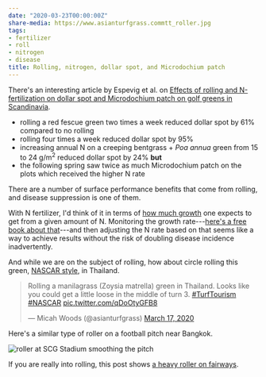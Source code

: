 ```yaml
---
date: "2020-03-23T00:00:00Z"
share-media: https://www.asianturfgrass.commtt_roller.jpg
tags:
- fertilizer
- roll
- nitrogen
- disease
title: Rolling, nitrogen, dollar spot, and Microdochium patch
---
```


There's an interesting article by Espevig et al. on [Effects of rolling and N-fertilization on dollar spot and Microdochium patch on golf greens in Scandinavia](https://doi.org/10.1051/bioconf/20201800008).

* rolling a red fescue green two times a week reduced dollar spot by 61% compared to no rolling
* rolling four times a week reduced dollar spot by 95%
* increasing annual N on a creeping bentgrass + *Poa annua* green from 15 to 24 g/m<sup>2</sup> reduced dollar spot by 24% **but**
* the following spring saw twice as much Microdochium patch on the plots which received the higher N rate

There are a number of surface performance benefits that come from rolling, and disease suppression is one of them.

With N fertilizer, I'd think of it in terms of [how much growth](https://www.asianturfgrass.com/2017-09-15-flipping-things-around/) one expects to get from a given amount of N. Monitoring the growth rate---[here's a free book about that](https://www.asianturfgrass.com/buckets/)---and then adjusting the N rate based on that seems like a way to achieve results without the risk of doubling disease incidence inadvertently.

And while we are on the subject of rolling, how about circle rolling this green, [NASCAR style](https://twitter.com/asianturfgrass/status/1239803548835016705?s=20), in Thailand. 

<blockquote class="twitter-tweet"><p lang="en" dir="ltr">Rolling a manilagrass (Zoysia matrella) green in Thailand. Looks like you could get a little loose in the middle of turn 3. <a href="https://twitter.com/hashtag/TurfTourism?src=hash&amp;ref_src=twsrc%5Etfw">#TurfTourism</a> <a href="https://twitter.com/hashtag/NASCAR?src=hash&amp;ref_src=twsrc%5Etfw">#NASCAR</a> <a href="https://t.co/qDoOtyGFB8">pic.twitter.com/qDoOtyGFB8</a></p>&mdash; Micah Woods (@asianturfgrass) <a href="https://twitter.com/asianturfgrass/status/1239803548835016705?ref_src=twsrc%5Etfw">March 17, 2020</a></blockquote> <script async src="https://platform.twitter.com/widgets.js" charset="utf-8"></script> 

Here's a similar type of roller on a football pitch near Bangkok.

![roller at SCG Stadium smoothing the pitch](mtt_roller.jpg)

If you are really into rolling, this post shows [a heavy roller on fairways](https://www.asianturfgrass.com/2019-08-17-rolling-fairways-with-a-road-roller/).
